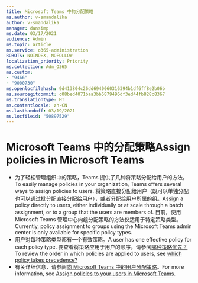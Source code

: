 ```yaml
---
title: Microsoft Teams 中的分配策略
ms.author: v-smandalika
author: v-smandalika
manager: dansimp
ms.date: 03/17/2021
audience: Admin
ms.topic: article
ms.service: o365-administration
ROBOTS: NOINDEX, NOFOLLOW
localization_priority: Priority
ms.collection: Adm_O365
ms.custom:
- "9466"
- "9000730"
ms.openlocfilehash: 9d413804c26dd6940060316394b1df6ff8e2b06b
ms.sourcegitcommit: c08bed4071baa3bb5879496df3ed44fb828c8367
ms.translationtype: HT
ms.contentlocale: zh-CN
ms.lasthandoff: 03/19/2021
ms.locfileid: "50897529"
---
```

# <a name="assign-policies-in-microsoft-teams"></a><span data-ttu-id="29ce4-102">Microsoft Teams 中的分配策略</span><span class="sxs-lookup"><span data-stu-id="29ce4-102">Assign policies in Microsoft Teams</span></span>

- <span data-ttu-id="29ce4-103">为了轻松管理组织中的策略，Teams 提供了几种将策略分配给用户的方法。</span><span class="sxs-lookup"><span data-stu-id="29ce4-103">To easily manage policies in your organization, Teams offers several ways to assign policies to users.</span></span> <span data-ttu-id="29ce4-104">将策略直接分配给用户（既可以单独分配也可以通过批分配直接分配给用户），或者分配给用户所属的组。</span><span class="sxs-lookup"><span data-stu-id="29ce4-104">Assign a policy directly to users, either individually or at scale through a batch assignment, or to a group that the users are members of.</span></span>  <span data-ttu-id="29ce4-105">目前，使用 Microsoft Teams 管理中心向组分配策略的方法仅适用于特定策略类型。</span><span class="sxs-lookup"><span data-stu-id="29ce4-105">Currently, policy assignment to groups using the Microsoft Teams admin center is only available for specific policy types.</span></span> 
- <span data-ttu-id="29ce4-106">用户对每种策略类型都有一个有效策略。</span><span class="sxs-lookup"><span data-stu-id="29ce4-106">A user has one effective policy for each policy type.</span></span> <span data-ttu-id="29ce4-107">要查看将策略应用于用户的顺序，请参阅[哪种策略优先？](https://docs.microsoft.com/microsoftteams/assign-policies#which-policy-takes-precedence)</span><span class="sxs-lookup"><span data-stu-id="29ce4-107">To review the order in which policies are applied to users, see [which policy takes precedence?](https://docs.microsoft.com/microsoftteams/assign-policies#which-policy-takes-precedence)</span></span>
- <span data-ttu-id="29ce4-108">有关详细信息，请参阅[向 Microsoft Teams 中的用户分配策略](https://docs.microsoft.com/microsoftteams/assign-policies)。</span><span class="sxs-lookup"><span data-stu-id="29ce4-108">For more information, see [Assign policies to your users in Microsoft Teams](https://docs.microsoft.com/microsoftteams/assign-policies).</span></span>